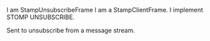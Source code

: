 I am StampUnsubscribeFrame
I am a StampClientFrame.
I implement STOMP UNSUBSCRIBE.

Sent to unsubscribe from a message stream.